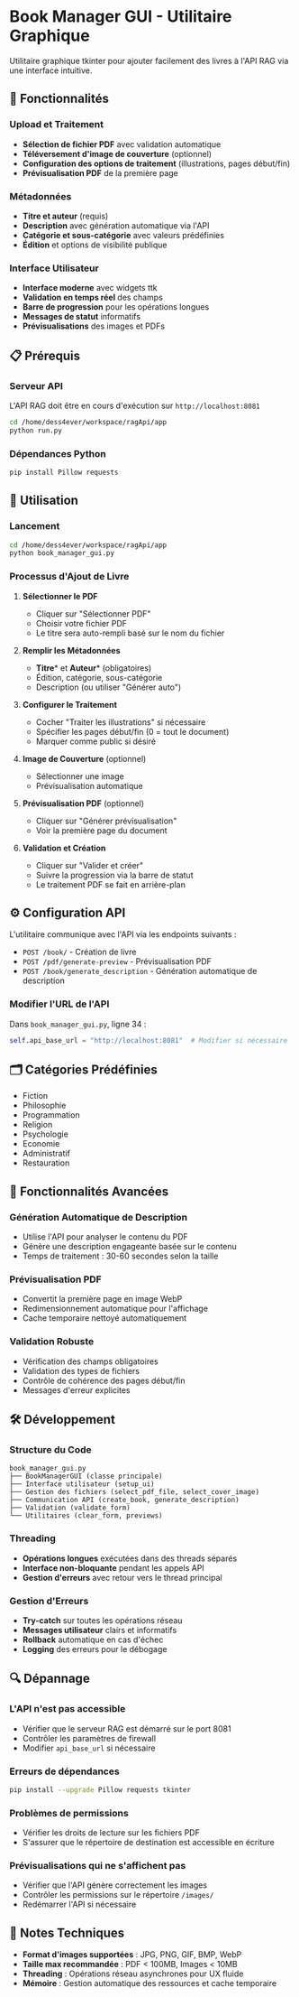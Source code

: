 # Book Manager GUI - Utilitaire Graphique

Utilitaire graphique tkinter pour ajouter facilement des livres à l'API RAG via une interface intuitive.

## 🚀 Fonctionnalités

### Upload et Traitement
- **Sélection de fichier PDF** avec validation automatique
- **Téléversement d'image de couverture** (optionnel)
- **Configuration des options de traitement** (illustrations, pages début/fin)
- **Prévisualisation PDF** de la première page

### Métadonnées
- **Titre et auteur** (requis)
- **Description** avec génération automatique via l'API
- **Catégorie et sous-catégorie** avec valeurs prédéfinies
- **Édition** et options de visibilité publique

### Interface Utilisateur
- **Interface moderne** avec widgets ttk
- **Validation en temps réel** des champs
- **Barre de progression** pour les opérations longues
- **Messages de statut** informatifs
- **Prévisualisations** des images et PDFs

## 📋 Prérequis

### Serveur API
L'API RAG doit être en cours d'exécution sur `http://localhost:8081`

```bash
cd /home/dess4ever/workspace/ragApi/app
python run.py
```

### Dépendances Python
```bash
pip install Pillow requests
```

## 🎯 Utilisation

### Lancement
```bash
cd /home/dess4ever/workspace/ragApi/app
python book_manager_gui.py
```

### Processus d'Ajout de Livre

1. **Sélectionner le PDF**
   - Cliquer sur "Sélectionner PDF"
   - Choisir votre fichier PDF
   - Le titre sera auto-rempli basé sur le nom du fichier

2. **Remplir les Métadonnées**
   - **Titre*** et **Auteur*** (obligatoires)
   - Édition, catégorie, sous-catégorie
   - Description (ou utiliser "Générer auto")

3. **Configurer le Traitement**
   - Cocher "Traiter les illustrations" si nécessaire
   - Spécifier les pages début/fin (0 = tout le document)
   - Marquer comme public si désiré

4. **Image de Couverture** (optionnel)
   - Sélectionner une image
   - Prévisualisation automatique

5. **Prévisualisation PDF** (optionnel)
   - Cliquer sur "Générer prévisualisation"
   - Voir la première page du document

6. **Validation et Création**
   - Cliquer sur "Valider et créer"
   - Suivre la progression via la barre de statut
   - Le traitement PDF se fait en arrière-plan

## ⚙️ Configuration API

L'utilitaire communique avec l'API via les endpoints suivants :

- `POST /book/` - Création de livre
- `POST /pdf/generate-preview` - Prévisualisation PDF  
- `POST /book/generate_description` - Génération automatique de description

### Modifier l'URL de l'API
Dans `book_manager_gui.py`, ligne 34 :
```python
self.api_base_url = "http://localhost:8081"  # Modifier si nécessaire
```

## 🗂️ Catégories Prédéfinies

- Fiction
- Philosophie  
- Programmation
- Religion
- Psychologie
- Economie
- Administratif
- Restauration

## 🔧 Fonctionnalités Avancées

### Génération Automatique de Description
- Utilise l'API pour analyser le contenu du PDF
- Génère une description engageante basée sur le contenu
- Temps de traitement : 30-60 secondes selon la taille

### Prévisualisation PDF
- Convertit la première page en image WebP
- Redimensionnement automatique pour l'affichage
- Cache temporaire nettoyé automatiquement

### Validation Robuste
- Vérification des champs obligatoires
- Validation des types de fichiers
- Contrôle de cohérence des pages début/fin
- Messages d'erreur explicites

## 🛠️ Développement

### Structure du Code
```
book_manager_gui.py
├── BookManagerGUI (classe principale)
├── Interface utilisateur (setup_ui)
├── Gestion des fichiers (select_pdf_file, select_cover_image)
├── Communication API (create_book, generate_description)
├── Validation (validate_form)
└── Utilitaires (clear_form, previews)
```

### Threading
- **Opérations longues** exécutées dans des threads séparés
- **Interface non-bloquante** pendant les appels API
- **Gestion d'erreurs** avec retour vers le thread principal

### Gestion d'Erreurs
- **Try-catch** sur toutes les opérations réseau
- **Messages utilisateur** clairs et informatifs
- **Rollback** automatique en cas d'échec
- **Logging** des erreurs pour le débogage

## 🔍 Dépannage

### L'API n'est pas accessible
- Vérifier que le serveur RAG est démarré sur le port 8081
- Contrôler les paramètres de firewall
- Modifier `api_base_url` si nécessaire

### Erreurs de dépendances
```bash
pip install --upgrade Pillow requests tkinter
```

### Problèmes de permissions
- Vérifier les droits de lecture sur les fichiers PDF
- S'assurer que le répertoire de destination est accessible en écriture

### Prévisualisations qui ne s'affichent pas
- Vérifier que l'API génère correctement les images
- Contrôler les permissions sur le répertoire `/images/`
- Redémarrer l'API si nécessaire

## 📝 Notes Techniques

- **Format d'images supportées** : JPG, PNG, GIF, BMP, WebP
- **Taille max recommandée** : PDF < 100MB, Images < 10MB  
- **Threading** : Opérations réseau asynchrones pour UX fluide
- **Mémoire** : Gestion automatique des ressources et cache temporaire